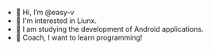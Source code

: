 - 👋 Hi, I’m @easy-v
- 👀 I'm interested in Liunx.
- 🌱 I am studying the development of Android applications.
- 🚸 Coach, I want to learn programming!

<!---
easy-v/easy-v is a ✨ special ✨ repository because its `README.md` (this file) appears on your GitHub profile.
You can click the Preview link to take a look at your changes.
--->
